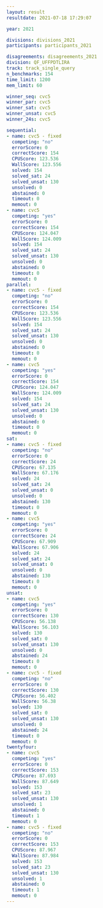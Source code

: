 ```yaml
---
layout: result
resultdate: 2021-07-18 17:29:07

year: 2021

divisions: divisions_2021
participants: participants_2021

disagreements: disagreements_2021
division: QF_UFFPDTLIRA
track: track_single_query
n_benchmarks: 154
time_limit: 1200
mem_limit: 60

winner_seq: cvc5
winner_par: cvc5
winner_sat: cvc5
winner_unsat: cvc5
winner_24s: cvc5

sequential:
- name: cvc5 - fixed
  competing: "no"
  errorScore: 0
  correctScore: 154
  CPUScore: 123.536
  WallScore: 123.556
  solved: 154
  solved_sat: 24
  solved_unsat: 130
  unsolved: 0
  abstained: 0
  timeout: 0
  memout: 0
- name: cvc5
  competing: "yes"
  errorScore: 0
  correctScore: 154
  CPUScore: 124.047
  WallScore: 124.009
  solved: 154
  solved_sat: 24
  solved_unsat: 130
  unsolved: 0
  abstained: 0
  timeout: 0
  memout: 0
parallel:
- name: cvc5 - fixed
  competing: "no"
  errorScore: 0
  correctScore: 154
  CPUScore: 123.536
  WallScore: 123.556
  solved: 154
  solved_sat: 24
  solved_unsat: 130
  unsolved: 0
  abstained: 0
  timeout: 0
  memout: 0
- name: cvc5
  competing: "yes"
  errorScore: 0
  correctScore: 154
  CPUScore: 124.047
  WallScore: 124.009
  solved: 154
  solved_sat: 24
  solved_unsat: 130
  unsolved: 0
  abstained: 0
  timeout: 0
  memout: 0
sat:
- name: cvc5 - fixed
  competing: "no"
  errorScore: 0
  correctScore: 24
  CPUScore: 67.135
  WallScore: 67.176
  solved: 24
  solved_sat: 24
  solved_unsat: 0
  unsolved: 0
  abstained: 130
  timeout: 0
  memout: 0
- name: cvc5
  competing: "yes"
  errorScore: 0
  correctScore: 24
  CPUScore: 67.909
  WallScore: 67.906
  solved: 24
  solved_sat: 24
  solved_unsat: 0
  unsolved: 0
  abstained: 130
  timeout: 0
  memout: 0
unsat:
- name: cvc5
  competing: "yes"
  errorScore: 0
  correctScore: 130
  CPUScore: 56.138
  WallScore: 56.103
  solved: 130
  solved_sat: 0
  solved_unsat: 130
  unsolved: 0
  abstained: 24
  timeout: 0
  memout: 0
- name: cvc5 - fixed
  competing: "no"
  errorScore: 0
  correctScore: 130
  CPUScore: 56.402
  WallScore: 56.38
  solved: 130
  solved_sat: 0
  solved_unsat: 130
  unsolved: 0
  abstained: 24
  timeout: 0
  memout: 0
twentyfour:
- name: cvc5
  competing: "yes"
  errorScore: 0
  correctScore: 153
  CPUScore: 87.693
  WallScore: 87.649
  solved: 153
  solved_sat: 23
  solved_unsat: 130
  unsolved: 1
  abstained: 0
  timeout: 1
  memout: 0
- name: cvc5 - fixed
  competing: "no"
  errorScore: 0
  correctScore: 153
  CPUScore: 87.967
  WallScore: 87.984
  solved: 153
  solved_sat: 23
  solved_unsat: 130
  unsolved: 1
  abstained: 0
  timeout: 1
  memout: 0
---
```

